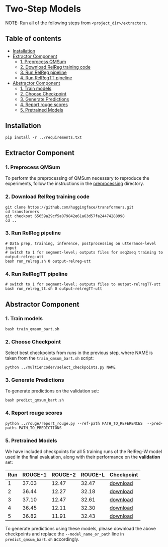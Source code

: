 # Two-Step Models

NOTE: Run all of the following steps from `<project_dir>/extractors`.

## Table of contents
- [Installation](#installation)
- [Extractor Component](#extractor-component)
  * [1. Preprocess QMSum](#1-preprocess-qmsum)
  * [2. Download RelReg training code](#2-download-relreg-training-code)
  * [3. Run RelReg pipeline](#3-run-relreg-pipeline)
  * [4. Run RelRegTT pipeline](#4-run-relregtt-pipeline)
- [Abstractor Component](#abstractor-component)
  * [1. Train models](#1-train-models)
  * [2. Choose Checkpoint](#2-choose-checkpoint)
  * [3. Generate Predictions](#3-generate-predictions)
  * [4. Report rouge scores](#4-report-rouge-scores)
  * [5. Pretrained Models](#5-pretrained-models)


## Installation
```
pip install -r ../requirements.txt
``` 

## Extractor Component

### 1. Preprocess QMSum

To perform the preprocessing of QMSum necessary to reproduce the experiments, follow the instructions in the
[preprocessing](../preprocessing/README.md) directory.

### 2. Download RelReg training code

```
git clone https://github.com/huggingface/transformers.git
cd transformers 
git checkout 65659a29cf5a079842e61a63d57fa24474288998
cd ..
```

### 3. Run RelReg pipeline

```
# Data prep, training, inference, postprocessing on utterance-level input
# switch to 1 for segment-level; outputs files for seq2seq training to output-relreg-utt
bash run_relreg.sh 0 output-relreg-utt
```

### 4. Run RelRegTT pipeline

```
# switch to 1 for segment-level; outputs files to output-relregTT-utt
bash run_relreg_tt.sh 0 output-relregTT-utt
```

## Abstractor Component

### 1. Train models

`bash train_qmsum_bart.sh`

### 2. Choose Checkpoint

Select best checkpoints from runs in the previous step, where NAME is taken from the `train_qmsum_bart.sh` script: </br>

`python ../multiencoder/select_checkpoints.py NAME`

### 3. Generate Predictions

To generate predictions on the validation set: 

`bash predict_qmsum_bart.sh`

### 4. Report rouge scores

`python ../rouge/report_rouge.py --ref-path PATH_TO_REFERENCES  --pred-paths PATH_TO_PREDICTIONS`

### 5. Pretrained Models

We have included checkpoints for all 5 training runs of the RelReg-W model used in the final evaluation, along with their performance on the **validation** set:

| Run       | ROUGE-1 | ROUGE-2 | ROUGE-L | Checkpoint |                                                                                                  
|-----------|---------|----| ---  |-------------------------------------------------------------------------------------------------------------------|
| 1 | 37.03 | 12.47   |   32.47   | [download](https://storage.googleapis.com/sfr-query-focused-sum-research/relreg-qmsum-256-wikisum-1.tar.gz) |
| 2 | 36.44 | 12.27   |   32.18   | [download](https://storage.googleapis.com/sfr-query-focused-sum-research/relreg-qmsum-256-wikisum-2.tar.gz) |
| 3 | 37.10 | 12.47   |   32.61   | [download](https://storage.googleapis.com/sfr-query-focused-sum-research/relreg-qmsum-256-wikisum-3.tar.gz) |
| 4 | 36.45 | 12.11   |   32.30   | [download](https://storage.googleapis.com/sfr-query-focused-sum-research/relreg-qmsum-256-wikisum-4.tar.gz) |
| 5 | 36.82 | 11.91   |   32.43   | [download](https://storage.googleapis.com/sfr-query-focused-sum-research/relreg-qmsum-256-wikisum-5.tar.gz) |

To generate predictions using these models, please download the above checkpoints and replace the `--model_name_or_path` line in `predict_qmsum_bart.sh` accordingly.